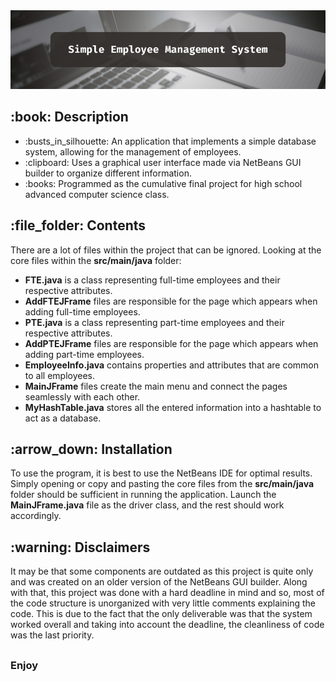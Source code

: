 <!DOCTYPE html>
<html>
<head>
  <meta charset="UTF-8">
</head>
<body>
  <img src="https://github.com/AK-147/Simple-EMS/blob/main/SimpleEMS%20Banner.png?raw=true" alt="Banner"/>
  
  <h2>:book: Description</h2>
  <ul>
    <li>:busts_in_silhouette: An application that implements a simple database system, allowing for the management of employees.</li>
    <li>:clipboard: Uses a graphical user interface made via NetBeans GUI builder to organize different information.</li>
    <li>:books: Programmed as the cumulative final project for high school advanced computer science class.</li>
  </ul>

  <h2>:file_folder: Contents</h2>
  <p>There are a lot of files within the project that can be ignored. Looking at the core files within the <strong>src/main/java</strong> folder:</p>
  <ul>
    <li><strong>FTE.java</strong> is a class representing full-time employees and their respective attributes.</li>
    <li><strong>AddFTEJFrame</strong> files are responsible for the page which appears when adding full-time employees.</li>
    <li><strong>PTE.java</strong> is a class representing part-time employees and their respective attributes.</li>
    <li><strong>AddPTEJFrame</strong> files are responsible for the page which appears when adding part-time employees.</li>
    <li><strong>EmployeeInfo.java</strong> contains properties and attributes that are common to all employees.</li>
    <li><strong>MainJFrame</strong> files create the main menu and connect the pages seamlessly with each other.</li>
    <li><strong>MyHashTable.java</strong> stores all the entered information into a hashtable to act as a database.</li>
  </ul>

  <h2>:arrow_down: Installation</h2>
  <p>
    To use the program, it is best to use the NetBeans IDE for optimal results. Simply opening or copy and pasting the core files from the
    <strong>src/main/java</strong> folder should be sufficient in running the application. Launch the <strong>MainJFrame.java</strong> file
    as the driver class, and the rest should work accordingly.
  </p>
  
  <h2>:warning: Disclaimers</h2>
  <p>
    It may be that some components are outdated as this project is quite only and was created on an older version of the NetBeans GUI builder.
    Along with that, this project was done with a hard deadline in mind and so, most of the code structure is unorganized with very little
    comments explaining the code. This is due to the fact that the only deliverable was that the system worked overall and taking into
    account the deadline, the cleanliness of code was the last priority.
  </p>
  <h2></h2>
  <h3>Enjoy</h3>
</body>
</html>
